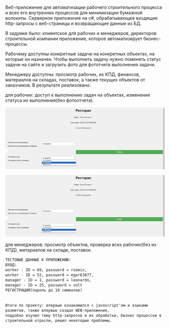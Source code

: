 Веб-приложение для автоматизации рабочего строительного процесса и всех его внутренних процессов для минимизации бумажной волокиты. 
Серверное приложение на c#, обрабатывающее входящие http-запросы с веб-страницы и возвращающие данные из БД. 
    
    

В задумке было: клиентское для рабочих и менеджеров, директоров строительной компании приложение, которое автоматизирует бизнес-процессы. 

Рабочему доступны конкретные задачи на конкретных объектах, на которые он назначен. Чтобы выполнить задачу нужно поменять статус задачи на сайте и загрузить фото   для фототчета выполнения задачи.

Менеджеру доступны: просмотр рабочих, их КПД, финансов, материалов на складах, поставок, а также текущих объектов от заказчиков.
В результате реализовано:
  
для рабочих: доступ к выполнению задач на объектах, изменение статуса их выполнения(без фотоотчета).

![Screenshot of form for worker](https://github.com/affinePassion/Practic/blob/main/image.png)

![Screenshot of form tasts for worker](https://github.com/affinePassion/Practic/blob/b8bfce4af2a1265673c7a3cef66d3388844577a7/image.png)

для менеджеров: просмотр объектов, проверка всех рабочих(без их КПД), метариалов на складе, поставок.
  
    ТЕСТОВЫЕ ДАННЫЕ К ПРИЛОЖЕНИЮ:
    ВХОД:
    worker - ID = 69, password = roomix,
    worker - ID = 52, password = egor63877,
    manager - ID = 1, password = leonardo,
    manager - ID = 25, password = volt
    РЕГИСТРАЦИЯ(пароль до 10 символов)


    Итоги по проекту: впервые ознакомился с javascript'ом и языками разметки, также впервые создал WEB-приложение, 
    подробно изучил тему http-запросов и их обработки, бизнес процессов в строительной отрасли, решил некоторые проблемы.
